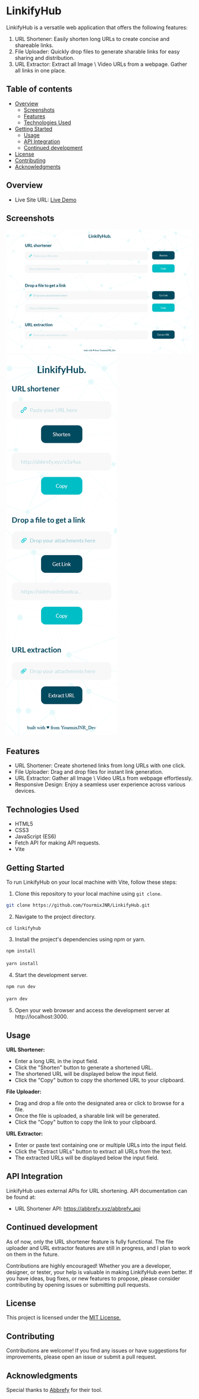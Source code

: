# LinkifyHub

LinkifyHub is a versatile web application that offers the following features:

1. URL Shortener: Easily shorten long URLs to create concise and shareable links.
2. File Uploader: Quickly drop files to generate sharable links for easy sharing and distribution.
3. URL Extractor: Extract all Image \ Video URLs from a webpage. Gather all links in one place.

## Table of contents

- [Overview](#overview)
  - [Screenshots](#screenshots)
  - [Features](#Features)
  - [Technologies Used](#technologies-used)
- [Getting Started](#getting-started)
  - [Usage](#usage)
  - [API Integration](#api-integration)
  - [Continued development](#continued-development)
- [License](#license)
- [Contributing](#contributing)
- [Acknowledgments](#acknowledgments)

## Overview

- Live Site URL: [Live Demo](https://linkifyhub.netlify.app/)
## Screenshots

![Screenshot 1](assets/screenshoots/Desktop.png)
![Screenshot 2](assets/screenshoots/Mobile.png)

## Features

- URL Shortener: Create shortened links from long URLs with one click.
- File Uploader: Drag and drop files for instant link generation.
- URL Extractor: Gather all Image \ Video URLs from webpage effortlessly.
- Responsive Design: Enjoy a seamless user experience across various devices.

## Technologies Used

- HTML5
- CSS3
- JavaScript (ES6)
- Fetch API for making API requests.
- Vite

## Getting Started

To run LinkifyHub on your local machine with Vite, follow these steps:

1. Clone this repository to your local machine using `git clone`.

```bash
git clone https://github.com/YourmixJNR/LinkifyHub.git
```
2. Navigate to the project directory.
```
cd linkifyhub
```
3. Install the project's dependencies using npm or yarn.
```bash
npm install

yarn install
```
4. Start the development server.
```bash
npm run dev

yarn dev
```
5. Open your web browser and access the development server at http://localhost:3000.
## Usage

**URL Shortener:**

- Enter a long URL in the input field.
- Click the "Shorten" button to generate a shortened URL.
- The shortened URL will be displayed below the input field.
- Click the "Copy" button to copy the shortened URL to your clipboard.

**File Uploader:**

- Drag and drop a file onto the designated area or click to browse for a file.
- Once the file is uploaded, a sharable link will be generated.
- Click the "Copy" button to copy the link to your clipboard.

**URL Extractor:**

- Enter or paste text containing one or multiple URLs into the input field.
- Click the "Extract URLs" button to extract all URLs from the text.
- The extracted URLs will be displayed below the input field.

## API Integration

LinkifyHub uses external APIs for URL shortening. API documentation can be found at:

- URL Shortener API: https://abbrefy.xyz/abbrefy_api

## Continued development


As of now, only the URL shortener feature is fully functional. The file uploader and URL extractor features are still in progress, and I plan to work on them in the future.

Contributions are highly encouraged! Whether you are a developer, designer, or tester, your help is valuable in making LinkifyHub even better. If you have ideas, bug fixes, or new features to propose, please consider contributing by opening issues or submitting pull requests.

## License

This project is licensed under the [MIT License.](https://opensource.org/licenses/MIT)

## Contributing

Contributions are welcome! If you find any issues or have suggestions for improvements, please open an issue or submit a pull request.

## Acknowledgments

Special thanks to [Abbrefy](https://abbrefy.xyz) for their tool.